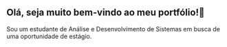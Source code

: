 ## Olá, seja muito bem-vindo ao meu portfólio!👋

<!--
**DeveloperLucasSilva/DeveloperLucasSilva** is a ✨ _special_ ✨ repository because its `README.md` (this file) appears on your GitHub profile.

Here are some ideas to get you started:

- 🔭 I’m currently working on ...
- 🌱 I’m currently learning ...
- 👯 I’m looking to collaborate on ...
- 🤔 I’m looking for help with ...
- 💬 Ask me about ...
- 📫 How to reach me: ...
- 😄 Pronouns: ...
- ⚡ Fun fact: ...
-->
 Sou um estudante de Análise e Desenvolvimento de Sistemas em busca de uma oportunidade de estágio.
